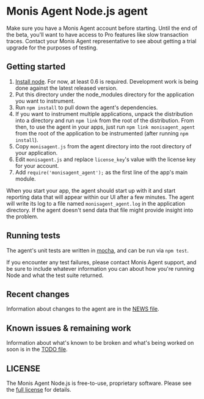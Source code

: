 # Monis Agent Node.js agent

Make sure you have a Monis Agent account before starting. Until the end of the
beta, you'll want to have access to Pro features like slow transaction traces.
Contact your Monis Agent representative to see about getting a trial upgrade for
the purposes of testing.

## Getting started

1. [Install node](http://nodejs.org/#download). For now, at least 0.6 is
   required. Development work is being done against the latest released
   version.
2. Put this directory under the node_modules directory for the application
   you want to instrument.
3. Run `npm install` to pull down the agent's dependencies.
4. If you want to instrument multiple applications, unpack the distribution
   into a directory and run `npm link` from the root of the distribution.
   From then, to use the agent in your apps, just run
   `npm link monisagent_agent` from the root of the application to be
   instrumented (after running `npm install`).
5. Copy `monisagent.js` from the agent directory into the root directory of
   your application.
6. Edit `monisagent.js` and replace `license_key`'s value with the license key
   for your account.
7. Add `require('monisagent_agent');` as the first line of the app's main module.

When you start your app, the agent should start up with it and start reporting
data that will appear within our UI after a few minutes. The agent will write
its log to a file named `monisagent_agent.log` in the application directory. If
the agent doesn't send data that file might provide insight into the problem.

## Running tests

The agent's unit tests are written in
[mocha](http://visionmedia.github.com/mocha/), and can be run via
`npm test`.

If you encounter any test failures, please contact Monis Agent support, and
be sure to include whatever information you can about how you're running
Node and what the test suite returned.

## Recent changes

Information about changes to the agent are in the [NEWS file](NEWS.md).

## Known issues & remaining work

Information about what's known to be broken and what's being worked on
soon is in the [TODO file](TODO.md).

## LICENSE

The Monis Agent Node.js is free-to-use, proprietary software. Please see
the [full license](LICENSE) for details.
